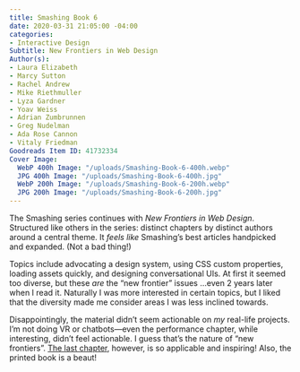 ```yaml
---
title: Smashing Book 6
date: 2020-03-31 21:05:00 -04:00
categories:
- Interactive Design
Subtitle: New Frontiers in Web Design
Author(s):
- Laura Elizabeth
- Marcy Sutton
- Rachel Andrew
- Mike Riethmuller
- Lyza Gardner
- Yoav Weiss
- Adrian Zumbrunnen
- Greg Nudelman
- Ada Rose Cannon
- Vitaly Friedman
Goodreads Item ID: 41732334
Cover Image:
  WebP 400h Image: "/uploads/Smashing-Book-6-400h.webp"
  JPG 400h Image: "/uploads/Smashing-Book-6-400h.jpg"
  WebP 200h Image: "/uploads/Smashing-Book-6-200h.webp"
  JPG 200h Image: "/uploads/Smashing-Book-6-200h.jpg"
---
```


The Smashing series continues with *New Frontiers in Web Design*. Structured like others in the series: distinct chapters by distinct authors around a central theme. It *feels like* Smashing’s best articles handpicked and expanded. (Not a bad thing!)

Topics include advocating a design system, using CSS custom properties, loading assets quickly, and designing conversational UIs. At first it seemed too diverse, but these *are* the “new frontier” issues …even 2 years later when I read it. Naturally I was more interested in certain topics, but I liked that the diversity made me consider areas I was less inclined towards.

Disappointingly, the material didn’t seem actionable on *my* real-life projects. I’m not doing VR or chatbots—even the performance chapter, while interesting, didn’t feel actionable. I guess that’s the nature of “new frontiers”. [The last chapter](https://www.smashingmagazine.com/2018/06/bringing-personality-back-to-the-web), however, is so applicable and inspiring! Also, the printed book is a beaut!